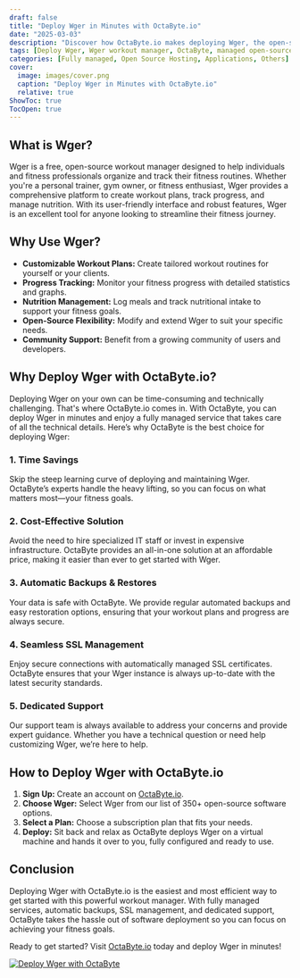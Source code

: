 ```yaml
---
draft: false
title: "Deploy Wger in Minutes with OctaByte.io"
date: "2025-03-03"
description: "Discover how OctaByte.io makes deploying Wger, the open-source workout manager, effortless. Save time, reduce costs, and enjoy fully managed services with automatic backups, SSL management, and expert support."
tags: [Deploy Wger, Wger workout manager, OctaByte, managed open-source software, automatic backups, SSL management, cost-effective software deployment, open-source software hosting, Wger deployment, OctaByte benefits]
categories: [Fully managed, Open Source Hosting, Applications, Others]
cover:
  image: images/cover.png
  caption: "Deploy Wger in Minutes with OctaByte.io"
  relative: true
ShowToc: true
TocOpen: true
---
```



## What is Wger?

Wger is a free, open-source workout manager designed to help individuals and fitness professionals organize and track their fitness routines. Whether you're a personal trainer, gym owner, or fitness enthusiast, Wger provides a comprehensive platform to create workout plans, track progress, and manage nutrition. With its user-friendly interface and robust features, Wger is an excellent tool for anyone looking to streamline their fitness journey.

## Why Use Wger?

- **Customizable Workout Plans:** Create tailored workout routines for yourself or your clients.
- **Progress Tracking:** Monitor your fitness progress with detailed statistics and graphs.
- **Nutrition Management:** Log meals and track nutritional intake to support your fitness goals.
- **Open-Source Flexibility:** Modify and extend Wger to suit your specific needs.
- **Community Support:** Benefit from a growing community of users and developers.

## Why Deploy Wger with OctaByte.io?

Deploying Wger on your own can be time-consuming and technically challenging. That's where OctaByte.io comes in. With OctaByte, you can deploy Wger in minutes and enjoy a fully managed service that takes care of all the technical details. Here’s why OctaByte is the best choice for deploying Wger:

### 1. **Time Savings**
Skip the steep learning curve of deploying and maintaining Wger. OctaByte’s experts handle the heavy lifting, so you can focus on what matters most—your fitness goals.

### 2. **Cost-Effective Solution**
Avoid the need to hire specialized IT staff or invest in expensive infrastructure. OctaByte provides an all-in-one solution at an affordable price, making it easier than ever to get started with Wger.

### 3. **Automatic Backups & Restores**
Your data is safe with OctaByte. We provide regular automated backups and easy restoration options, ensuring that your workout plans and progress are always secure.

### 4. **Seamless SSL Management**
Enjoy secure connections with automatically managed SSL certificates. OctaByte ensures that your Wger instance is always up-to-date with the latest security standards.

### 5. **Dedicated Support**
Our support team is always available to address your concerns and provide expert guidance. Whether you have a technical question or need help customizing Wger, we’re here to help.

## How to Deploy Wger with OctaByte.io

1. **Sign Up:** Create an account on [OctaByte.io](https://octabyte.io).
2. **Choose Wger:** Select Wger from our list of 350+ open-source software options.
3. **Select a Plan:** Choose a subscription plan that fits your needs.
4. **Deploy:** Sit back and relax as OctaByte deploys Wger on a virtual machine and hands it over to you, fully configured and ready to use.

## Conclusion

Deploying Wger with OctaByte.io is the easiest and most efficient way to get started with this powerful workout manager. With fully managed services, automatic backups, SSL management, and dedicated support, OctaByte takes the hassle out of software deployment so you can focus on achieving your fitness goals.

Ready to get started? Visit [OctaByte.io](https://octabyte.io) today and deploy Wger in minutes!

[![Deploy Wger with OctaByte](/images/deploy-on-octabyte.png)](https://octabyte.io/fully-managed-open-source-services/applications/others/wger)